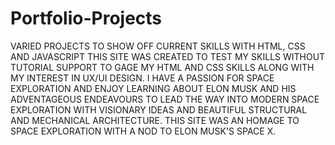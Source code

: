 # Portfolio-Projects
VARIED PROJECTS TO SHOW OFF CURRENT SKILLS WITH HTML, CSS AND JAVASCRIPT
THIS SITE WAS CREATED TO TEST MY SKILLS WITHOUT TUTORIAL SUPPORT TO GAGE MY HTML AND CSS SKILLS ALONG WITH MY INTEREST IN UX/UI DESIGN. 
I HAVE A PASSION FOR SPACE EXPLORATION AND ENJOY LEARNING ABOUT ELON MUSK AND HIS ADVENTAGEOUS ENDEAVOURS TO LEAD THE WAY INTO MODERN SPACE EXPLORATION WITH VISIONARY IDEAS AND BEAUTIFUL STRUCTURAL AND MECHANICAL ARCHITECTURE. 
THIS SITE WAS AN HOMAGE TO SPACE EXPLORATION WITH A NOD TO ELON MUSK'S SPACE X. 
